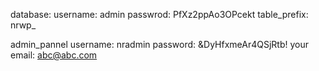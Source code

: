 database: 
username: admin
passwrod: PfXz2ppAo3OPcekt
table_prefix: nrwp_


admin_pannel
username: nradmin
password: &DyHfxmeAr4QSjRtb!
your email: abc@abc.com